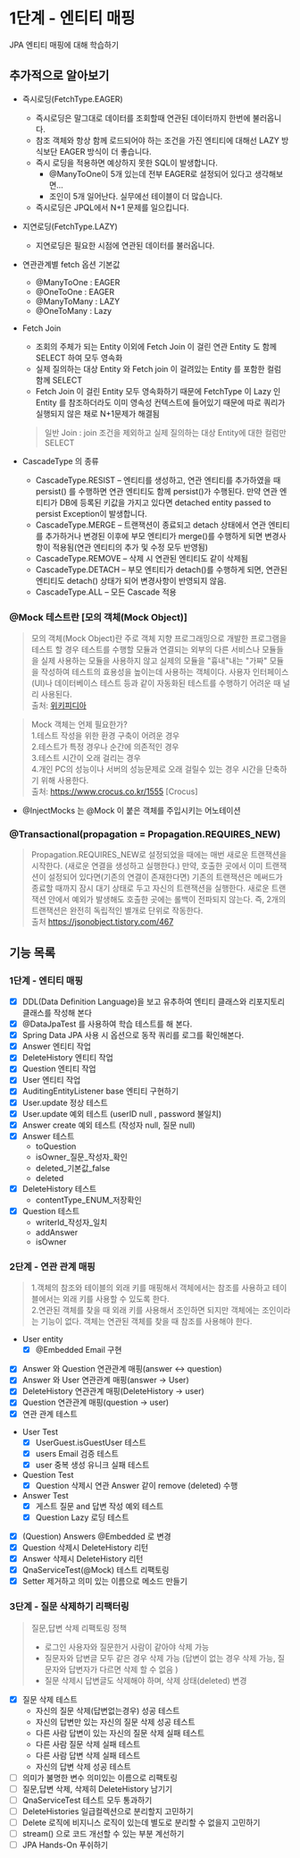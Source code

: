 # 1단계 - 엔티티 매핑

JPA 엔티티 매핑에 대해 학습하기

## 추가적으로 알아보기

- 즉시로딩(FetchType.EAGER)
    - 즉시로딩은 말그대로 데이터를 조회할때 연관된 데이터까지 한번에 불러옵니다.
    - 참조 객체와 항상 함께 로드되어야 하는 조건을 가진 엔티티에 대해선 LAZY 방식보단 EAGER 방식이 더 좋습니다.
    - 즉시 로딩을 적용하면 예상하지 못한 SQL이 발생합니다.
        - @ManyToOne이 5개 있는데 전부 EAGER로 설정되어 있다고 생각해보면...
        - 조인이 5개 일어난다. 실무에선 테이블이 더 많습니다.
    - 즉시로딩은 JPQL에서 N+1 문제를 일으킵니다.


- 지연로딩(FetchType.LAZY)
    - 지연로딩은 필요한 시점에 연관된 데이터를 불러옵니다.


- 연관관계별 fetch 옵션 기본값
    - @ManyToOne : EAGER
    - @OneToOne : EAGER
    - @ManyToMany : LAZY
    - @OneToMany : Lazy


- Fetch Join
    - 조회의 주체가 되는 Entity 이외에 Fetch Join 이 걸린 연관 Entity 도 함께 SELECT 하여 모두 영속화
    - 실제 질의하는 대상 Entity 와 Fetch join 이 걸려있는 Entity 를 포함한 컬럼 함께 SELECT
    - Fetch Join 이 걸린 Entity 모두 영속화하기 때문에 FetchType 이 Lazy 인 Entity 를 참조하더라도 이미 영속성 컨텍스트에 들어있기 때문에
      따로 쿼리가 실행되지 않은 채로 N+1문제가 해결됨
  > 일반 Join : join 조건을 제외하고 실제 질의하는 대상 Entity에 대한 컬럼만 SELECT


- CascadeType 의 종류
    - CascadeType.RESIST – 엔티티를 생성하고, 연관 엔티티를 추가하였을 때 persist() 를 수행하면 연관 엔티티도 함께 persist()가 수행된다.
      만약 연관 엔티티가 DB에 등록된 키값을 가지고 있다면 detached entity passed to persist Exception이 발생합니다.
    - CascadeType.MERGE – 트랜잭션이 종료되고 detach 상태에서 연관 엔티티를 추가하거나 변경된 이후에 부모 엔티티가 merge()를 수행하게 되면
      변경사항이 적용됨(연관 엔티티의 추가 및 수정 모두 반영됨)
    - CascadeType.REMOVE – 삭제 시 연관된 엔티티도 같이 삭제됨
    - CascadeType.DETACH – 부모 엔티티가 detach()를 수행하게 되면, 연관된 엔티티도 detach() 상태가 되어 변경사항이 반영되지 않음.
    - CascadeType.ALL – 모든 Cascade 적용

### @Mock 테스트란 [모의 객체(Mock Object)]

> 모의 객체(Mock Object)란 주로 객체 지향 프로그래밍으로 개발한 프로그램을 테스트 할 경우 테스트를 수행할 모듈과 연결되는 외부의 다른 서비스나 모듈들을 실제 사용하는 모듈을 사용하지 않고 실제의 모듈을 "흉내"내는 "가짜" 모듈을 작성하여 테스트의 효용성을 높이는데 사용하는 객체이다. 사용자 인터페이스(UI)나 데이터베이스 테스트 등과 같이 자동화된 테스트를 수행하기 어려운 때 널리 사용된다.  
> 출처: [위키피디아](https://ko.wikipedia.org/wiki/%EB%AA%A8%EC%9D%98_%EA%B0%9D%EC%B2%B4)

> Mock 객체는 언제 필요한가?   
> 1.테스트 작성을 위한 환경 구축이 어려운 경우  
> 2.테스트가 특정 경우나 순간에 의존적인 경우   
> 3.테스트 시간이 오래 걸리는 경우   
> 4.개인 PC의 성능이나 서버의 성능문제로 오래 걸릴수 있는 경우 시간을 단축하기 위해 사용한다.  
> 출처: https://www.crocus.co.kr/1555 [Crocus]

- @InjectMocks 는 @Mock 이 붙은 객체를 주입시키는 어노테이션

### @Transactional(propagation = Propagation.REQUIRES_NEW)

> Propagation.REQUIRES_NEW로 설정되었을 때에는 매번 새로운 트랜잭션을 시작한다.
> (새로운 연결을 생성하고 실행한다.) 만약, 호출한 곳에서 이미 트랜잭션이 설정되어 있다면(기존의 연결이 존재한다면) 기존의 트랜잭션은 메써드가 종료할 때까지 잠시 대기 상태로 두고 자신의 트랜잭션을 실행한다. 새로운 트랜잭션 안에서 예외가 발생해도 호출한 곳에는 롤백이 전파되지 않는다. 즉, 2개의 트랜잭션은 완전히 독립적인 별개로 단위로 작동한다.  
> 출처 https://jsonobject.tistory.com/467

## 기능 목록

### 1단계 - 엔티티 매핑

- [X] DDL(Data Definition Language)을 보고 유추하여 엔티티 클래스와 리포지토리 클래스를 작성해 본다
- [X] @DataJpaTest 를 사용하여 학습 테스트를 해 본다.
- [X] Spring Data JPA 사용 시 옵션으로 동작 쿼리를 로그를 확인해본다.
- [X] Answer 엔티티 작업
- [X] DeleteHistory 엔티티 작업
- [X] Question 엔티티 작업
- [X] User 엔티티 작업
- [X] AuditingEntityListener base 엔티티 구현하기
- [X] User.update 정상 테스트
- [X] User.update 예외 테스트 (userID null , password 불일치)
- [X] Answer create 예외 테스트 (작성자 null, 질문 null)
- [X] Answer 테스트
    - toQuestion
    - isOwner_질문_작성자_확인
    - deleted_기본값_false
    - deleted
- [X] DeleteHistory 테스트
    - contentType_ENUM_저장확인
- [X] Question 테스트
    - writerId_작성자_일치
    - addAnswer
    - isOwner

### 2단계 - 연관 관계 매핑

> 1.객체의 참조와 테이블의 외래 키를 매핑해서 객체에서는 참조를 사용하고 테이블에서는 외래 키를 사용할 수 있도록 한다.  
> 2.연관된 객체를 찾을 때 외래 키를 사용해서 조인하면 되지만 객체에는 조인이라는 기능이 없다. 객체는 연관된 객체를 찾을 때 참조를 사용해야 한다.

- User entity
    - [X] @Embedded Email 구현
- [X] Answer 와 Question 연관관계 매핑(answer <-> question)
- [X] Answer 와 User 연관관계 매핑(answer -> User)
- [X] DeleteHistory 연관관계 매핑(DeleteHistory -> user)
- [X] Question 연관관계 매핑(question -> user)
- [X] 연관 관계 테스트
- User Test
    - [X] UserGuest.isGuestUser 테스트
    - [X] users Email 검증 테스트
    - [X] user 중복 생성 유니크 실패 테스트
- Question Test
    - [X] Question 삭제시 연관 Answer 같이 remove (deleted) 수행
- Answer Test
    - [X] 게스트 질문 and 답변 작성 예외 테스트
    - [X] Question Lazy 로딩 테스트
- [X] (Question) Answers @Embedded 로 변경
- [X] Question 삭제시 DeleteHistory 리턴
- [X] Answer 삭제시 DeleteHistory 리턴
- [X] QnaServiceTest(@Mock) 테스트 리팩토링
- [X] Setter 제거하고 의미 있는 이름으로 메소드 만들기

### 3단계 - 질문 삭제하기 리팩터링

> 질문,답변 삭제 리팩토링 정책
> - 로그인 사용자와 질문한거 사람이 같아야 삭제 가능
> - 질문자와 답변글 모두 같은 경우 삭제 가능 (답변이 없는 경우 삭제 가능, 질문자와 답변자가 다르면 삭제 할 수 없음 )
> - 질문 삭제시 답변글도 삭제해야 하며, 삭제 상태(deleted) 변경

- [X] 질문 삭제 테스트
    - 자신의 질문 삭제(답변없는경우) 성공 테스트
    - 자신의 답변만 있는 자신의 질문 삭제 성공 테스트
    - 다른 사람 답변이 있는 자신의 질문 삭제 실패 테스트
    - 다른 사람 질문 삭제 실패 테스트
    - 다른 사람 답변 삭제 실패 테스트
    - 자신의 답변 삭제 성공 테스트
- [ ] 의미가 불명한 변수 의미있는 이름으로 리팩토링
- [ ] 질문,답변 삭제, 삭제히 DeleteHistory 남기기
- [ ] QnaServiceTest 테스트 모두 통과하기
- [ ] DeleteHistories 일급컬렉션으로 분리할지 고민하기
- [ ] Delete 로직에 비지니스 로직이 있는데 별도로 분리할 수 없을지 고민하기
- [ ] stream() 으로 코드 개선할 수 있는 부분 계선하기
- [ ] JPA Hands-On 푸쉬하기
